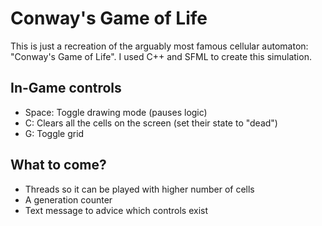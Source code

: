 # Conway's Game of Life

This is just a recreation of the arguably most famous cellular automaton: "Conway's Game of Life". I used C++ and SFML
to create this simulation.

## In-Game controls
- Space: Toggle drawing mode (pauses logic)
- C: Clears all the cells on the screen (set their state to "dead")
- G: Toggle grid

## What to come?
- Threads so it can be played with higher number of cells
- A generation counter
- Text message to advice which controls exist

